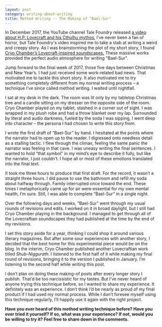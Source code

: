 ```yaml
---
layout: post
category: writing-about-writing
title: Method Writing -- The Making of "Bael-Sur"
---
```


In December 2017, the YouTube channel Tale Foundry released [a video about H.P. Lovecraft and his Cthulhu mythos.](https://www.youtube.com/watch?v=8sHYz5skIBU) I've never been a fan of horror, but Tale Foundry's video inspired me to take a stab at writing a weird and creepy story. As I was brainstorming the plot of my short story, I found [Cryo Chamber’s Lovecraft-inspired soundscapes.](https://www.youtube.com/watch?v=ppiGTLqfaWc&list=PL99czue-ivEu4mVdc5x68om53P5dEkhwJ) These massive works provided the perfect audio atmosphere for writing "Bael-Sur".

<!--excerpt-->

Jump forward to the final week of 2017, those five days between Christmas and New Year’s. I had just received some work-related bad news. That motivated me to tackle this short story. It also motivated me to try something completely different from my normal writing process – a technique I’ve since called method writing. I waited until nightfall.

I sat at my desk in the dark. The room was lit only by my tabletop Christmas tree and a candle sitting on my dresser on the opposite side of the room. Cryo Chamber played on my tablet, stashed in a corner out of sight. I was wrapped in my plush robe and had a throw blanket over my lap. Surrounded by literal and audio darkness, fueled by the soda I was sipping, I went deep into character – the persona I had chosen to write this story from.

I wrote the first draft of “Bael-Sur” by hand. I hesitated at the points where the narrator had to open up to the reader. I digressed onto needless detail as a stalling tactic. I flew through the climax, feeling the same panic the narrator was feeling in that cave. I was uneasy writing the final sentences. I wanted to hold “that symbol” in my mind’s eye to describe it fully, but like the narrator, I just couldn’t. I hope all or most of these emotions translated into the final text.

It took me three hours to produce that first draft. For the record, it wasn’t a straight three hours. I did pause to use the bathroom and refill my soda about halfway through. Family interrupted once toward the end. These times I metaphorically came up for air were essential for my own mental health, I’m sure. Still, I was able to complete “Bael-Sur” in a single night.

Over the following days and weeks, “Bael-Sur” went through my usual rounds of revisions and edits. I worked on it in broad daylight, but I still had Cryo Chamber playing in the background. I managed to get through all of the Lovecraftian soundscapes they had published at the time by the end of my revisions.

I set this story aside for a year, thinking I could shop it around various literary magazines. But after some sour experiences with another story, I decided that the best home for this experimental piece would be on the blog. In the interim, Cryo Chamber published another Lovecraftian work titled *Shub-Niggurath.* I listened to the first half of it while making my final round of revisions, bringing it to the version I published in January. I’m listening to the second half while writing this post.

I don’t plan on doing these making-of posts after every longer story I publish. That’d be too narcissistic for my tastes. But I’ve never heard of anyone trying this technique before, so I wanted to share my experience. It definitely was an experience. I don’t think I’d be nearly as proud of my final product if I had used my normal process. While I don’t foresee myself using this technique regularly, I’ll happily use it again with the right project.

**Have you ever heard of this method writing technique before? Have you ever tried it yourself? If so, what was your experience? If not, would you be willing to try it? Feel free to share down in the comments.**
